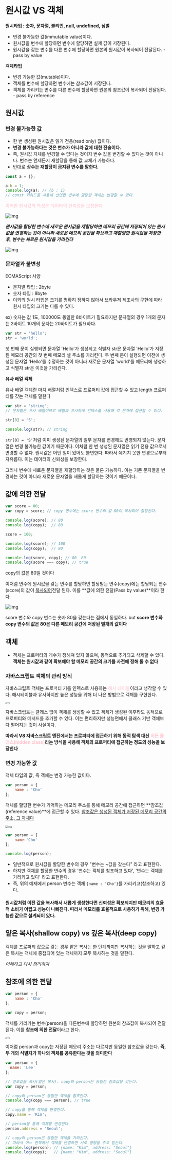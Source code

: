 # 원시값 VS 객체

**원시타입 : 숫자, 문자열, 불리언, null, undefined, 심벌**

- 변경 불가능한 값(immutable value)이다.
- 원시값을 변수에 할당하면 변수에 할당하면 실제 값이 저장된다.
- 원시값을 갖는 변수를 다른 변수에 할당하면 원본의 원시값이 복사되어 전달된다. - pass by value

**객체타입**

- 변경 가능한 값(mutable)이다.
- 객체를 변수에 할당하면 변수에는 참조값이 저장된다.
- 객체를 가리키는 변수를 다른 변수에 할당하면 원본의 참조값이 복사되어 전달된다. - pass by reference

## 원시값

### 변경 불가능한 값

- 한 번 생성된 원시값은 읽기 전용(read only) 값이다. 
- **변경 불가능하다는 것은 변수가 아니라 값에 대한 진술이다.**
- 즉, 원시값 자체를 변경할 수 없다는 것이지 변수 값을 변경할 수 없다는 것이 아니다. 변수는 언제든지 재할당을 통해 값 교체가 가능하다.
- 반대로 **상수는 재할당이 금지된 변수를 말한다.**

```javascript
const a = {};

a.b = 1;
console.log(a); // {b : 1}
// const 키워드를 사용해 선언한 변수에 할당한 객체는 변경할 수 있다.
```

<span style=color:pink>이러한 원시값의 특성은 데이터의 신뢰성을 보장한다</span>



![img](https://poiemaweb.com/assets/fs-images/11-1.png)

***원시값을 할당한 변수에 새로운 원시값을 재할당하면 메모리 공간에 저장되어 있는 원시값을 변경하는 것이 아니라 새로운 메모리 공간을 확보하고 재할당한 원시값을 저장한 후, 변수는 새로운 원시값을 가리킨다***

![img](https://poiemaweb.com/assets/fs-images/11-2.png)

### 문자열과 불변성

ECMAScript 사양

- 문자열 타입 : 2byte
- 숫자 타입 : 8byte
- 이외의 원시 타입은 크기를 명확히 정하지 않아서 브라우저 제조사의 구현에 따라 원시 타입의 크기는 다를 수 있다.

ex) 숫자는 값 1도, 100000도 동일한 8바이트가 필요하지만 문자열의 경우 1개의 문자는 2바이트 10개의 문자는 20바이트가 필요하다.

```javascript
var str = 'hello';
str = 'world';
```

첫 번째 문이 실행되면 문자열 'Hello'가 생성되고 식별자 str은 문자열 'Hello'가 저장된 메모리 공간의 첫 번째 메모리 셀 주소를 가리킨다.
두 번째 문이 실행되면 이전에 생성된 문자열 'Hello'를 수정하는 것이 아니라 새로운 문자열 'world'를 메모리에 생성하고 식별자 str은 이것을 가리킨다.

**유사 배열 객체**

유사 배열 객체란 마치 배열처럼 인덱스로 프로퍼티 값에 접근할 수 있고 length 프로퍼티를 갖는 객체를 말한다

```javascript
var str = 'string';
// 문자열은 유사 배열이므로 배열과 유사하게 인덱스를 사용해 각 문자에 접근할 수 있다.

str[0] = 'S';

console.log(str); // string
```

`str[0] = 'S'`처럼 이미 생성된 문자열의 일부 문자를 변경해도 반영되지 않는다. 문자열은 변경 불가능한 값이기 때문이다. 이처럼 한 번 생성된 문자열은 읽기 전용 값으로서 변경할 수 없다. 원시값은 어떤 일이 있어도 불변한다. 따라서 예기치 못한 변경으로부터 자유롭다. 이는 데이터의 신뢰성을 보장한다.

그러나 변수에 새로운 문자열을 재할당하는 것은 물론 가능하다. 이는 기존 문자열을 변경하는 것이 아니라 새로운 문자열을 새롭게 할당하는 것이기 때문이다.

## 값에 의한 전달

```javascript
var score = 80;
var copy = score; // copy 변수에는 score 변수의 값 80이 복사되어 할당된다.

console.log(score); // 80
console.log(copy);  // 80

score = 100;

console.log(score); // 100
console.log(copy);  // 80

console.log(score, copy); // 80  80
console.log(score === copy); // true
```

copy의 값은 80일 것이다

이처럼 변수에 원시값을 갖는 변수를 할당하면 할당받는 변수(copy)에는 할당되는 변수(score)의 값이 <u>복사되어</u>전달 된다.
이를 **값에 의한 전달(Pass by value)**이라 한다.

![img](https://poiemaweb.com/assets/fs-images/11-3.png)

score 변수와 copy 변수는 숫자 80을 갖는다는 점에서 동일하다.
but **score 변수와 copy 변수의 값은 80은 다른 메모리 공간에 저장된 별개의 값이다**

## 객체

- 객체는 프로퍼티의 개수가 정해져 있지 않으며, 동적으로 추가되고 삭제할 수 있다. **객체는 원시값과 같이 확보해야 할 메모리 공간의 크기를 사전에 정해 둘 수 없다**

### 자바스크립트 객체의 관리 방식

자바스크립트 객체는 프로퍼티 키를 인덱스로 사용하는 <span style=color:pink>해시 테이블</span>이라고 생각할 수 있다. 해시테이블과 유사하지만 높은 성능을 위해 더 나은 방법으로 객체를 구현한다.

<img src="https://poiemaweb.com/assets/fs-images/11-6.png" alt="img" style="zoom:33%;" />

자바스크립트는 클래스 없이 객체를 생성할 수 있고 객체가 생성된 이후라도 동적으로 프로퍼티와 메서드를 추가할 수 있다. 이는 편리하지만 성능면에서 클래스 기반 객체보다 떨어지는 것이 사실이다.

**따라서 V8 자바스크립트 엔진에서는 프로퍼티에 접근하기 위해 동적 탐색 대신 <span style=color:pink>히든 클래스(hidden class)</span>라는 방식을 사용해 객체의 프로퍼티에 접근하는 정도의 성능을 보장한다**



### 변경 가능한 값

객체 타입의 값, 즉 객체는 변경 가능한 값이다.

```javascript
var person = {
    name : 'Cho'
};
```

객체를 할당한 변수가 기억하는 메모리 주소를 통해 메모리 공간에 접근하면 **참조값(reference value)**에 접근할 수 있다. <u>참조값은 생성된 객체가 저장된 메모리 공간의 주소, 그 자체다</u>

<img src="https://poiemaweb.com/assets/fs-images/11-7.png" alt="img" style="zoom:50%;" />

```javascript
var person = {
    name:'Cho'
};

console.log(person);
```

- 일반적으로 원시값을 할당한 변수의 경우 "변수는 ~값을 갖는다" 라고 표현한다.
- 하지만 객체를 할당한 변수의 경우 '변수는 객체를 참조하고 있다', '변수는 객체를 가리키고 있다' 라고 표현한다.
- 즉, 위의 예제에서 person 변수는 객체 `{name : 'Cho'}`를 가리키고(참조하고) 있다.

#### 원시값처럼 이전 값을 복사해서 새롭게 생성한다면 신뢰성은 확보되지만 메모리의 효율적 소비가 어렵고 성능이 나빠진다. 따라서 메모리를 효율적으로 사용하기 위해, 변경 가능한 값으로 설계되어 있다.



## 얕은 복사(shallow copy) vs 깊은 복사(deep copy)

객체를 프로퍼티 값으로 갖는 경우 얕은 복사는 한 단계까지만 복사하는 것을 말하고 깊은 복사는 객체에 중첩되어 있는 객체까지 모두 복사하는 것을 말한다.

*이해하고 다시 정리하자*



## 참조에 의한 전달

```javascript
var person = {
    name : 'Cho'
};

var copy = person;
```

객체를 가리키는 변수(person)을 다른변수에 할당하면 원본의 참조값이 복사되어 전달된다. 이를 **참조에 의한 전달**이라고 한다.

<img src="https://poiemaweb.com/assets/fs-images/11-9.png" alt="img" style="zoom:33%;" />

이처럼 person과 copy는 저장된 메모리 주소는 다르지만 동일한 참조값을 갖는다. **즉, 두 개의 식별자가 하나의 객체를 공유한다는 것을 의미한다**

```javascript
var person = {
  name: 'Lee'
};

// 참조값을 복사(얕은 복사). copy와 person은 동일한 참조값을 갖는다.
var copy = person;

// copy와 person은 동일한 객체를 참조한다.
console.log(copy === person); // true

// copy를 통해 객체를 변경한다.
copy.name = 'Kim';

// person을 통해 객체를 변경한다.
person.address = 'Seoul';

// copy와 person은 동일한 객체를 가리킨다.
// 따라서 어느 한쪽에서 객체를 변경하면 서로 영향을 주고 받는다.
console.log(person); // {name: "Kim", address: "Seoul"}
console.log(copy);   // {name: "Kim", address: "Seoul"}
```

